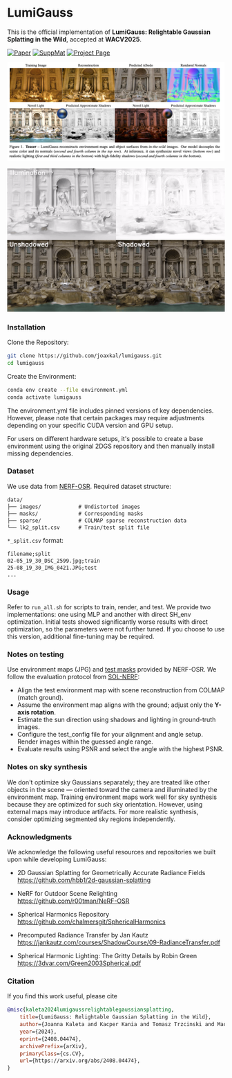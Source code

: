 # LumiGauss

This is the official implementation of **LumiGauss: Relightable Gaussian Splatting in the Wild**, accepted at **WACV2025**.

[![Paper](https://img.shields.io/badge/paper-arXiv%3A2408.04474-orange)](https://arxiv.org/abs/2408.04474)
[![SuppMat](https://img.shields.io/badge/Supplementary%20Material-Google%20Drive-blue)](https://drive.google.com/drive/folders/1AvKkg0MMWPsftFXMPoeuV3jCkmox3XxN?usp=sharing)
[![Project Page](https://img.shields.io/badge/Project%20Page-8A2BE2?usp=sharing)](https://lumigauss.github.io/)


![Teaser Image](assets/teaser.png)

<p align="center">
  <img src="assets/teaser_video.gif" alt="Demo GIF" />
</p>

### Installation

Clone the Repository:
```bash
git clone https://github.com/joaxkal/lumigauss.git
cd lumigauss
```

Create the Environment:
```bash
conda env create --file environment.yml
conda activate lumigauss
```
The environment.yml file includes pinned versions of key dependencies. However, please note that certain packages may require adjustments depending on your specific CUDA version and GPU setup. 

For users on different hardware setups, it's possible to create a base environment using the original 2DGS repository and then manually install missing dependencies.

### Dataset

We use data from [NERF-OSR](https://github.com/r00tman/NeRF-OSR/tree/main). Required dataset structure:

```
data/
├── images/            # Undistorted images
├── masks/             # Corresponding masks
├── sparse/            # COLMAP sparse reconstruction data
└── lk2_split.csv      # Train/test split file
```

 `*_split.csv` format:
```
filename;split
02-05_19_30_DSC_2599.jpg;train
25-08_19_30_IMG_0421.JPG;test
...
```

### Usage
Refer to `run_all.sh` for scripts to train, render, and test. We provide two implementations: one using MLP and another with direct SH_env optimization. Initial tests showed significantly worse results with direct optimization, so the parameters were not further tuned. If you choose to use this version, additional fine-tuning may be required.


### Notes on testing
Use environment maps (JPG) and [test masks](https://github.com/r00tman/NeRF-OSR/issues/10) provided by NERF-OSR. We follow the evaluation protocol from [SOL-NERF](http://www.geometrylearning.com/SOL-NeRF/):

- Align the test environment map with scene reconstruction from COLMAP (match ground).
- Assume the environment map aligns with the ground; adjust only the **Y-axis rotation**.
- Estimate the sun direction using shadows and lighting in ground-truth images.
- Configure the test_config file for your alignment and angle setup. Render images within the guessed angle range.
- Evaluate results using PSNR and select the angle with the highest PSNR.

### Notes on sky synthesis

We don't optimize sky Gaussians separately; they are treated like other objects in the scene — oriented toward the camera and illuminated by the environment map. Training environment maps work well for sky synthesis because they are optimized for such sky orientation. However, using external maps may introduce artifacts. For more realistic synthesis, consider optimizing segmented sky regions independently.

### Acknowledgments

We acknowledge the following useful resources and repositories we built upon while developing LumiGauss:

- 2D Gaussian Splatting for Geometrically Accurate Radiance Fields  
https://github.com/hbb1/2d-gaussian-splatting

- NeRF for Outdoor Scene Relighting  
https://github.com/r00tman/NeRF-OSR
  
- Spherical Harmonics Repository  
https://github.com/chalmersgit/SphericalHarmonics

- Precomputed Radiance Transfer by Jan Kautz  
https://jankautz.com/courses/ShadowCourse/09-RadianceTransfer.pdf 

- Spherical Harmonic Lighting: The Gritty Details by Robin Green  
https://3dvar.com/Green2003Spherical.pdf

### Citation  
If you find this work useful, please cite
  ```bibtex
 @misc{kaleta2024lumigaussrelightablegaussiansplatting,
      title={LumiGauss: Relightable Gaussian Splatting in the Wild}, 
      author={Joanna Kaleta and Kacper Kania and Tomasz Trzcinski and Marek Kowalski},
      year={2024},
      eprint={2408.04474},
      archivePrefix={arXiv},
      primaryClass={cs.CV},
      url={https://arxiv.org/abs/2408.04474}, 
}
  ``` 
